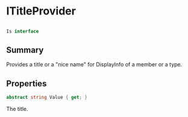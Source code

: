 # ITitleProvider

## 
```c#
Is interface
```

## Summary

Provides a title or a "nice name" for DisplayInfo of a member or a type.
## Properties

```c#
abstract string Value { get; } 
```
The title.
